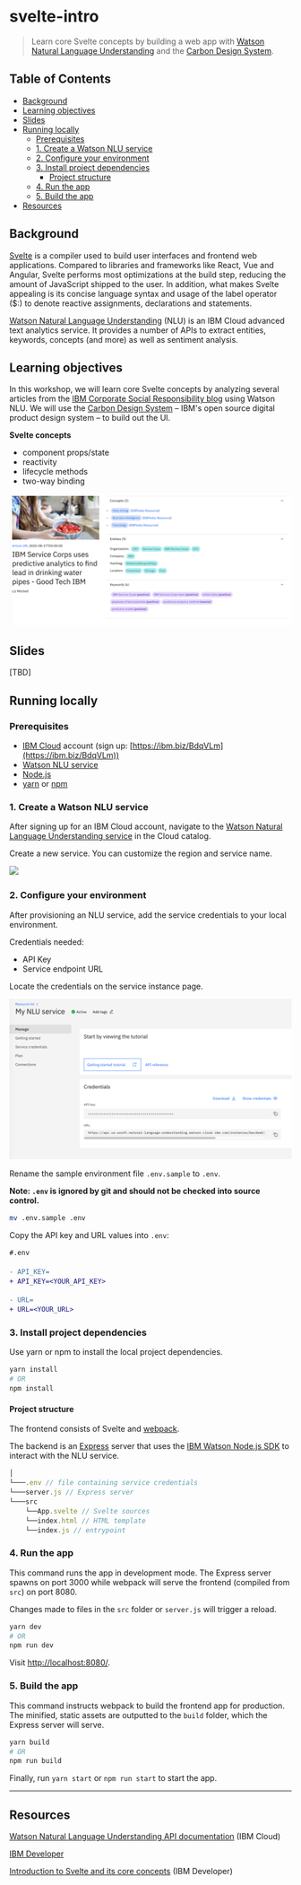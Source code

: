 # svelte-intro

> Learn core Svelte concepts by building a web app with [Watson Natural Language Understanding](https://www.ibm.com/cloud/watson-natural-language-understanding) and the [Carbon Design System](https://www.carbondesignsystem.com/).

## Table of Contents

- [Background](#background)
- [Learning objectives](#learning-objectives)
- [Slides](#slides)
- [Running locally](#running-locally)
  - [Prerequisites](#prerequisites)
  - [1. Create a Watson NLU service](#1-create-a-watson-nlu-service)
  - [2. Configure your environment](#2-configure-your-environment)
  - [3. Install project dependencies](#3-install-project-dependencies)
    - [Project structure](#project-structure)
  - [4. Run the app](#4-run-the-app)
  - [5. Build the app](#5-build-the-app)
- [Resources](#resources)

## Background

[Svelte](https://svelte.dev/) is a compiler used to build user interfaces and frontend web applications. Compared to libraries and frameworks like React, Vue and Angular, Svelte performs most optimizations at the build step, reducing the amount of JavaScript shipped to the user. In addition, what makes Svelte appealing is its concise language syntax and usage of the label operator (\$:) to denote reactive assignments, declarations and statements.

[Watson Natural Language Understanding](https://www.ibm.com/cloud/watson-natural-language-understanding) (NLU) is an IBM Cloud advanced text analytics service. It provides a number of APIs to extract entities, keywords, concepts (and more) as well as sentiment analysis.

## Learning objectives

In this workshop, we will learn core Svelte concepts by analyzing several articles from the [IBM Corporate Social Responsibility blog](https://www.ibm.com/blogs/corporate-social-responsibility/) using Watson NLU. We will use the [Carbon Design System](https://www.carbondesignsystem.com/) – IBM's open source digital product design system – to build out the UI.

**Svelte concepts**

- component props/state
- reactivity
- lifecycle methods
- two-way binding

![](.assets/ui.png)

## Slides

[TBD]

## Running locally

### Prerequisites

- [IBM Cloud](https://cloud.ibm.com/) account (sign up: [https://ibm.biz/BdqVLm](https://ibm.biz/BdqVLm))
- [Watson NLU service](https://www.ibm.com/cloud/watson-natural-language-understanding)
- [Node.js](https://nodejs.org/en/)
- [yarn](https://classic.yarnpkg.com/en/docs/install#mac-stable) or [npm](https://www.npmjs.com/get-npm)

### 1. Create a Watson NLU service

After signing up for an IBM Cloud account, navigate to the [Watson Natural Language Understanding service](https://cloud.ibm.com/catalog/services/natural-language-understanding) in the Cloud catalog.

Create a new service. You can customize the region and service name.

![](.assets/nlu-creation.gif)

### 2. Configure your environment

After provisioning an NLU service, add the service credentials to your local environment.

Credentials needed:

- API Key
- Service endpoint URL

Locate the credentials on the service instance page.

![](.assets/nlu-service-provisioned.png)

Rename the sample environment file `.env.sample` to `.env`.

**Note: `.env` is ignored by git and should not be checked into source control.**

```sh
mv .env.sample .env
```

Copy the API key and URL values into `.env`:

```diff
#.env

- API_KEY=
+ API_KEY=<YOUR_API_KEY>

- URL=
+ URL=<YOUR_URL>
```

### 3. Install project dependencies

Use yarn or npm to install the local project dependencies.

```sh
yarn install
# OR
npm install
```

#### Project structure

The frontend consists of Svelte and [webpack](https://webpack.js.org/).

The backend is an [Express](https://github.com/expressjs/express) server that uses the [IBM Watson Node.js SDK](https://github.com/watson-developer-cloud/node-sdk) to interact with the NLU service.

```js
│
└───.env // file containing service credentials
└───server.js // Express server
└───src
    └──App.svelte // Svelte sources
    └──index.html // HTML template
    └──index.js // entrypoint
```

### 4. Run the app

This command runs the app in development mode. The Express server spawns on port 3000 while webpack will serve the frontend (compiled from `src`) on port 8080.

Changes made to files in the `src` folder or `server.js` will trigger a reload.

```sh
yarn dev
# OR
npm run dev
```

Visit [http://localhost:8080/](http://localhost:8080/).

### 5. Build the app

This command instructs webpack to build the frontend app for production. The minified, static assets are outputted to the `build` folder, which the Express server will serve.

```sh
yarn build
# OR
npm run build
```

Finally, run `yarn start` or `npm run start` to start the app.

---

## Resources

[Watson Natural Language Understanding API documentation](https://cloud.ibm.com/apidocs/natural-language-understanding) (IBM Cloud)

[IBM Developer](https://developer.ibm.com/)

[Introduction to Svelte and its core concepts](https://developer.ibm.com/tutorials/svelte-introduction/)
(IBM Developer)
